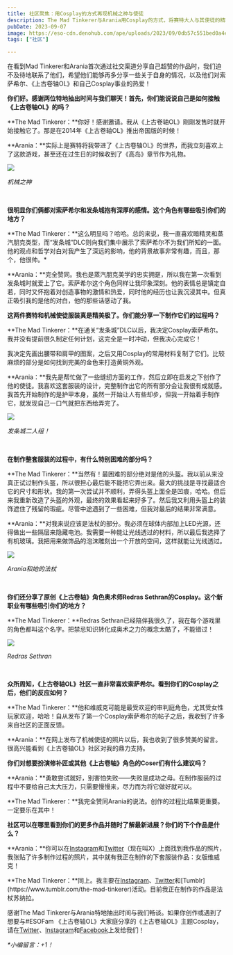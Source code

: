 ```yaml
---
title: 社区聚焦：用Cosplay的方式再现机械之神与使徒
description: The Mad Tinkerer与Arania用Cosplay的方式，将赛特大人与其使徒的精巧机械装扮带入现实！
pubDate: 2023-09-07
image: https://eso-cdn.denohub.com/ape/uploads/2023/09/0db57c551bed0a4e7f25e31a3a603891.jpg
tags: ["社区"]

---
```


在看到Mad
Tinkerer和Arania首次通过社交渠道分享自己超赞的作品时，我们迫不及待地联系了他们，希望他们能够再多分享一些关于自身的情况，以及他们对索萨希尔、《上古卷轴OL》和自己Cosplay事业的热爱！

**你们好。感谢两位特地抽出时间与我们聊天！首先，你们能说说自己是如何接触《上古卷轴OL》的吗？**

**The Mad
Tinkerer：**你好！感谢邀请。我从《上古卷轴OL》刚刚发售时就开始接触它了。那是在2014年《上古卷轴OL》推出帝国版的时候！

**Arania：**实际上是赛特将我带进了《上古卷轴OL》的世界，而我立刻喜欢上了这款游戏，甚至还在过生日的时候收到了《高岛》章节作为礼物。

![](https://eso-cdn.denohub.com/ape/uploads/2023/09/1c7fd4be602be873e94951034d0411d4.jpg)

<p class="text-gray-500 text-sm text-center"><i>机械之神</i></p>

<p class="text-gray-500 text-sm text-center"><i><br></i></p>

**很明显你们俩都对索萨希尔和发条城抱有深厚的感情。这个角色有哪些吸引你们的地方？**

**The Mad
Tinkerer：**这么明显吗？哈哈。总的来说，我一直喜欢暗精灵和蒸汽朋克类型，而“发条城”DLC则向我们集中展示了索萨希尔不为我们所知的一面。他的观点和哲学对白对我产生了深远的影响，他的背景故事非常有趣，而且，那个，他很帅。\*

**Arania：**完全赞同。我也是蒸汽朋克美学的忠实拥趸，所以我在第一次看到发条城时就爱上了它。索萨希尔这个角色同样让我印象深刻。他的表情总是镇定自若，同时又怀抱着对创造事物的激情和热爱，同时他的经历也让我沉浸其中。但真正吸引我的是他的对白，他的那些话感动了我。

**这两件赛特和机械使徒服装真是精美极了。你们能分享一下制作它们的过程吗？**

**The Mad
Tinkerer：**在通关“发条城”DLC以后，我决定Cosplay索萨希尔。我并没有提前很久制定任何计划，这完全是一时冲动，但我决心完成它！

我决定先画出腰带和肩甲的图案，之后又用Cosplay的常用材料复制了它们。比较麻烦的部分是如何找到完美的金色来打造黄铜外观。

**Arania：**我先是帮忙做了一些缝纫方面的工作，然后立即在启发之下创作了他的使徒。我喜欢这套服装的设计，完整制作出它的所有部分会让我很有成就感。我首先开始制作的是护甲本身，虽然一开始让人有些却步，但我一开始着手制作它，就发现自己一口气就把东西给弄完了。

![](https://eso-cdn.denohub.com/ape/uploads/2023/09/e94a200b2fa56135e70a3ce488ab5ed3.jpg)

<p class="text-gray-500 text-sm text-center"><i>发条城二人组！</i></p>

<p class="text-gray-500 text-sm text-center"><i><br></i></p>

**在制作整套服装的过程中，有什么特别困难的部分吗？**

**The Mad
Tinkerer：**当然有！最困难的部分绝对是他的头盔。我以前从来没真正试过制作头盔，所以很担心最后能不能把它弄出来。最大的挑战是寻找最适合它的尺寸和形状。我的第一次尝试并不顺利，弄得头盔上面全是凹痕，哈哈。但后来我重新改造了头盔的外观，最终的效果看起来好多了。然后我又利用头盔上的装饰遮住了残留的瑕疵。尽管中途遇到了一些困难，但我对最后的结果非常满意。

**Arania：**对我来说应该是法杖的部分。我必须在球体内部加上LED光源，还得做出一些隔层来隐藏电池。我需要一种能让光线透过的材料，所以最后我选择了有机玻璃。我把用来做饰品的泡沫雕刻出一个开放的空间，这样就能让光线透过。

![](https://eso-cdn.denohub.com/ape/uploads/2023/09/988a3f2cae9d91fc68de43f95467a0ca.jpg)

<p class="text-gray-500 text-sm text-center"><i>Arania和她的法杖</i></p>

<p class="text-gray-500 text-sm text-center"><i><br></i></p>

**你们还分享了原创《上古卷轴》角色奥术师Redras Sethran的Cosplay。这个新职业有哪些吸引你们的地方？**

**The Mad Tinkerer：**Redras
Sethran已经陪伴我很久了，我在每个游戏里的角色都叫这个名字。把禁忌知识转化成奥术之力的概念太酷了，不能错过！

![](https://eso-cdn.denohub.com/ape/uploads/2023/09/67a4405bd29f21736a1e4a2b2bde03a3.jpg)

<p class="text-gray-500 text-sm text-center"><i>Redras Sethran</i></p>

<p class="text-gray-500 text-sm text-center"><i><br></i></p>

**众所周知，《上古卷轴OL》社区一直非常喜欢索萨希尔。看到你们的Cosplay之后，他们的反应如何？**

**The Mad
Tinkerer：**他和维威克可能是最受欢迎的审判庭角色，尤其受女性玩家欢迎，哈哈！自从发布了第一个Cosplay索萨希尔的帖子之后，我收到了许多来自社区的正面反馈。

**Arania：**在网上发布了机械使徒的照片以后，我也收到了很多赞美的留言。很高兴能看到《上古卷轴OL》社区对我的鼎力支持。

**你们对想要扮演修补匠或其他《上古卷轴》角色的Coser们有什么建议吗？**

**Arania：**勇敢尝试就好，别害怕失败——失败是成功之母。在制作服装的过程中不要给自己太大压力，只需要慢慢来，尽力而为将它做好就可以。

**The Mad Tinkerer：**我完全赞同Arania的说法。创作的过程比结果更重要。一定要乐在其中！

**社区可以在哪里看到你们的更多作品并随时了解最新进展？你们的下个作品是什么？**

**Arania：**你可以在[Instagram](https://www.instagram.com/arania_clockworkapostle/)和[Twitter](https://twitter.com/AraniaSethran)（现在叫X）上面找到我作品的照片，我张贴了许多制作过程的照片，其中就有我正在制作的下套服装作品：女版维威克！

**The Mad
Tinkerer：**同上。我主要在[Instagram](https://www.instagram.com/the.mad.tinkerer/)、[Twitter](https://twitter.com/TheMadTinkerer_)和[Tumblr](https://www.tumblr.com/the-mad-tinkerer)活动。目前我正在制作的作品是法杖苏纳拉。

感谢The Mad Tinkerer与Arania特地抽出时间与我们畅谈。如果你创作或遇到了想要与#ESOFam
《上古卷轴OL》大家庭分享的《上古卷轴OL》主题Cosplay，请在[Twitter](https://twitter.com/TESOnline)、[Instagram](https://www.instagram.com/elderscrollsonline/)和[Facebook](https://www.facebook.com/elderscrollsonline)上发给我们！

_\*小编留言：+1！_
